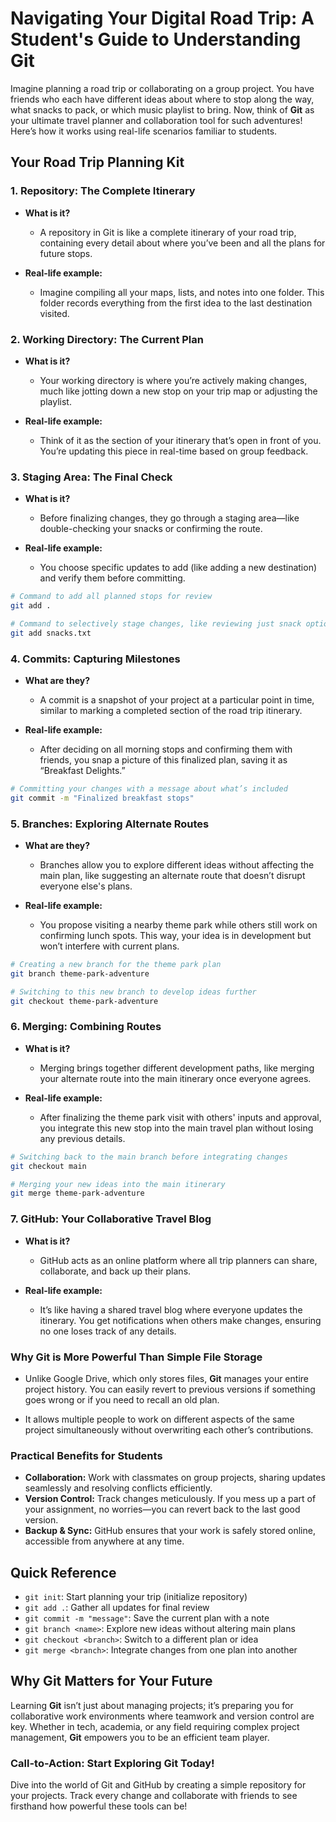 # Navigating Your Digital Road Trip: A Student's Guide to Understanding Git

Imagine planning a road trip or collaborating on a group project. You have friends who each have different ideas about where to stop along the way, what snacks to pack, or which music playlist to bring. Now, think of **Git** as your ultimate travel planner and collaboration tool for such adventures! Here’s how it works using real-life scenarios familiar to students.

## Your Road Trip Planning Kit

### 1. Repository: The Complete Itinerary

- **What is it?**
  - A repository in Git is like a complete itinerary of your road trip, containing every detail about where you’ve been and all the plans for future stops.
  
- **Real-life example:**
  - Imagine compiling all your maps, lists, and notes into one folder. This folder records everything from the first idea to the last destination visited.

### 2. Working Directory: The Current Plan

- **What is it?**
  - Your working directory is where you’re actively making changes, much like jotting down a new stop on your trip map or adjusting the playlist.
  
- **Real-life example:**
  - Think of it as the section of your itinerary that’s open in front of you. You’re updating this piece in real-time based on group feedback.

### 3. Staging Area: The Final Check

- **What is it?**
  - Before finalizing changes, they go through a staging area—like double-checking your snacks or confirming the route.
  
- **Real-life example:**
  - You choose specific updates to add (like adding a new destination) and verify them before committing.

```bash
# Command to add all planned stops for review
git add .

# Command to selectively stage changes, like reviewing just snack options
git add snacks.txt
```

### 4. Commits: Capturing Milestones

- **What are they?**
  - A commit is a snapshot of your project at a particular point in time, similar to marking a completed section of the road trip itinerary.

- **Real-life example:**
  - After deciding on all morning stops and confirming them with friends, you snap a picture of this finalized plan, saving it as “Breakfast Delights.”

```bash
# Committing your changes with a message about what’s included
git commit -m "Finalized breakfast stops"
```

### 5. Branches: Exploring Alternate Routes

- **What are they?**
  - Branches allow you to explore different ideas without affecting the main plan, like suggesting an alternate route that doesn’t disrupt everyone else's plans.

- **Real-life example:**
  - You propose visiting a nearby theme park while others still work on confirming lunch spots. This way, your idea is in development but won’t interfere with current plans.

```bash
# Creating a new branch for the theme park plan
git branch theme-park-adventure

# Switching to this new branch to develop ideas further
git checkout theme-park-adventure
```

### 6. Merging: Combining Routes

- **What is it?**
  - Merging brings together different development paths, like merging your alternate route into the main itinerary once everyone agrees.

- **Real-life example:**
  - After finalizing the theme park visit with others' inputs and approval, you integrate this new stop into the main travel plan without losing any previous details.

```bash
# Switching back to the main branch before integrating changes
git checkout main

# Merging your new ideas into the main itinerary
git merge theme-park-adventure
```

### 7. GitHub: Your Collaborative Travel Blog

- **What is it?**
  - GitHub acts as an online platform where all trip planners can share, collaborate, and back up their plans.

- **Real-life example:**
  - It’s like having a shared travel blog where everyone updates the itinerary. You get notifications when others make changes, ensuring no one loses track of any details.

### Why Git is More Powerful Than Simple File Storage

- Unlike Google Drive, which only stores files, **Git** manages your entire project history. You can easily revert to previous versions if something goes wrong or if you need to recall an old plan.
  
- It allows multiple people to work on different aspects of the same project simultaneously without overwriting each other’s contributions.

### Practical Benefits for Students

- **Collaboration:** Work with classmates on group projects, sharing updates seamlessly and resolving conflicts efficiently.
- **Version Control:** Track changes meticulously. If you mess up a part of your assignment, no worries—you can revert back to the last good version.
- **Backup & Sync:** GitHub ensures that your work is safely stored online, accessible from anywhere at any time.

## Quick Reference

- `git init`: Start planning your trip (initialize repository)
- `git add .`: Gather all updates for final review
- `git commit -m "message"`: Save the current plan with a note
- `git branch <name>`: Explore new ideas without altering main plans
- `git checkout <branch>`: Switch to a different plan or idea
- `git merge <branch>`: Integrate changes from one plan into another

## Why Git Matters for Your Future

Learning **Git** isn’t just about managing projects; it’s preparing you for collaborative work environments where teamwork and version control are key. Whether in tech, academia, or any field requiring complex project management, **Git** empowers you to be an efficient team player.

### Call-to-Action: Start Exploring Git Today!

Dive into the world of Git and GitHub by creating a simple repository for your projects. Track every change and collaborate with friends to see firsthand how powerful these tools can be!